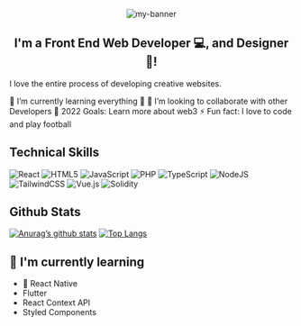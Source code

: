 

<p align="center">
  <img src="https://pbs.twimg.com/profile_banners/1281895439357423616/1674029270/1500x500" alt="my-banner">
</p>

<h2 align="center">
I'm a Front End Web Developer 💻, and Designer 🎨!
</h2> 


I love the entire process of developing creative websites.

🌱 I’m currently learning everything 🤣
👯 I’m looking to collaborate with other Developers 
🥅 2022 Goals: Learn more about web3
⚡ Fun fact: I love to code and play football

## Technical Skills

![React](https://img.shields.io/badge/react-%2320232a.svg?style=for-the-badge&logo=react&logoColor=%2361DAFB) ![HTML5](https://img.shields.io/badge/html5-%23E34F26.svg?style=for-the-badge&logo=html5&logoColor=white) ![JavaScript](https://img.shields.io/badge/javascript-%23323330.svg?style=for-the-badge&logo=javascript&logoColor=%23F7DF1E) ![PHP](https://img.shields.io/badge/php-%23777BB4.svg?style=for-the-badge&logo=php&logoColor=white) ![TypeScript](https://img.shields.io/badge/typescript-%23007ACC.svg?style=for-the-badge&logo=typescript&logoColor=white) ![NodeJS](https://img.shields.io/badge/node.js-6DA55F?style=for-the-badge&logo=node.js&logoColor=white) ![TailwindCSS](https://img.shields.io/badge/tailwindcss-%2338B2AC.svg?style=for-the-badge&logo=tailwind-css&logoColor=white) ![Vue.js](https://img.shields.io/badge/vuejs-%2335495e.svg?style=for-the-badge&logo=vuedotjs&logoColor=%234FC08D) ![Solidity](https://img.shields.io/badge/Solidity-%23363636.svg?style=for-the-badge&logo=solidity&logoColor=white)

## Github Stats
[![Anurag’s github stats](https://github-readme-stats.vercel.app/api?username=Dev-suite)](https://github.com/Dev-suite)
[![Top Langs](https://github-readme-stats.vercel.app/api/top-langs/?username=yushi1007&layout=compact)](https://github.com/Dev-suite)

## 🌱 I'm currently learning

- 📱 React Native
- Flutter
- React Context API
- Styled Components  
<!--
**Dev-suite/Dev-suite** is a ✨ _special_ ✨ repository because its `README.md` (this file) appears on your GitHub profile.

Here are some ideas to get you started:

- 🔭 I’m currently working on ...
- 🌱 I’m currently learning ...
- 👯 I’m looking to collaborate on ...
- 🤔 I’m looking for help with ...
- 💬 Ask me about ...
- 📫 How to reach me: ...
- 😄 Pronouns: ...
- ⚡ Fun fact: ...
-->
